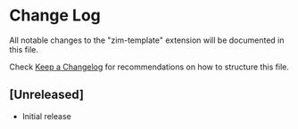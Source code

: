 # Change Log

All notable changes to the "zim-template" extension will be documented in this file.

Check [Keep a Changelog](http://keepachangelog.com/) for recommendations on how to structure this file.

## [Unreleased]

- Initial release